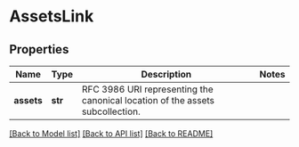 # AssetsLink

## Properties
Name | Type | Description | Notes
------------ | ------------- | ------------- | -------------
**assets** | **str** | RFC 3986 URI representing the canonical location of the assets subcollection. | 

[[Back to Model list]](../README.md#documentation-for-models) [[Back to API list]](../README.md#documentation-for-api-endpoints) [[Back to README]](../README.md)


